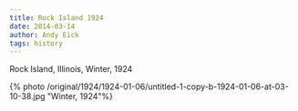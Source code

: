 ```yaml
---
title: Rock Island 1924
date: 2014-03-14
author: Andy Eick
tags: history
---
```

Rock Island, Illinois, Winter, 1924

{% photo /original/1924/1924-01-06/untitled-1-copy-b-1924-01-06-at-03-10-38.jpg "Winter, 1924"%}
